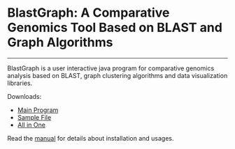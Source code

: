 # BlastGraph: A Comparative Genomics Tool Based on BLAST and Graph Algorithms

------------------------

BlastGraph is a user interactive java program for comparative genomics analysis based on BLAST, graph clustering algorithms and data visualization libraries. 

Downloads:

- [Main Program](https://github.com/bigwiv/BlastGraph/raw/master/dist/BlastGraph.1.0.zip)
- [Sample File](https://github.com/bigwiv/BlastGraph/raw/master/dist/sample.zip)
- [All in One](https://github.com/bigwiv/BlastGraph/raw/master/dist/BlastGraph.1.0.all.zip)

Read the [manual][manual] for details about installation and usages.

[manual]: ./doc/BlastGraph_Manual.md "manual"